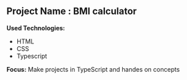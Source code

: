 ## Project Name : BMI calculator

**Used Technologies:**

- HTML
- CSS
- Typescript

**Focus:**
Make projects in TypeScript and handes on concepts
